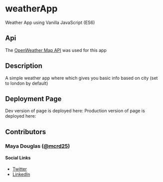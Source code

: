 # weatherApp
Weather App using Vanilla JavaScript (ES6)

## Api
The [OpenWeather Map API](https://openweathermap.org/api) was used for this app

## Description
A simple weather app where which gives you basic info based on city (set to london by default)

## Deployment Page
Dev version of page is deployed here: 
Production version of page is deployed here: 

## Contributors
### Maya Douglas ([@mcrd25](https://github.com/mcrd25))
#### Social Links
* [Twitter](https://twitter.com/mcrd25)
* [LinkedIn](https://www.linkedin.com/in/mayadouglas/)